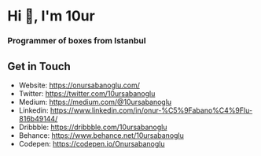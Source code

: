 <h1 align="left">Hi 👋, I'm 10ur</h1>
<h3 align="left">Programmer of boxes from Istanbul</h3>


<h2>Get in Touch</h2>

* Website: https://onursabanoglu.com/
* Twitter: https://twitter.com/10ursabanoglu
* Medium: https://medium.com/@10ursabanoglu
* Linkedin: https://www.linkedin.com/in/onur-%C5%9Fabano%C4%9Flu-816b49144/
* Dribbble: https://dribbble.com/10ursabanoglu
* Behance: https://www.behance.net/10ursabanoglu
* Codepen: https://codepen.io/Onursabanoglu
